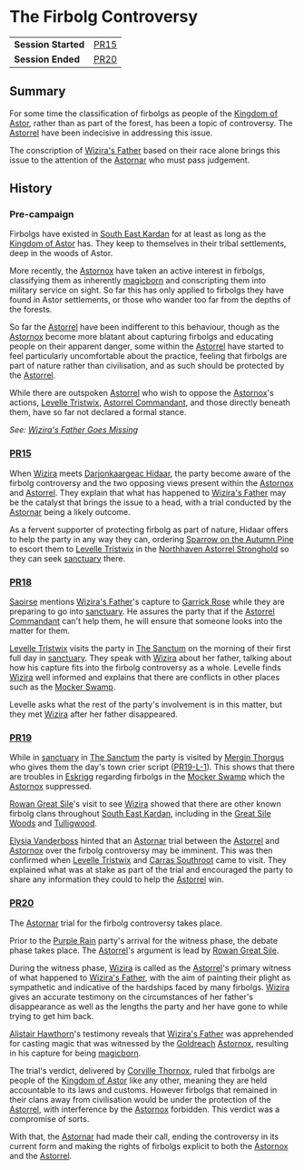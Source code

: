 # The Firbolg Controversy

|||
| --- | --- |
| **Session Started** | [PR15](../../sessions/PR15.md) | storyline.2
| **Session Ended** | [PR20](../../sessions/PR20.md) |

## Summary

For some time the classification of firbolgs as people of the [Kingdom of Astor](../../civilisations/kingdom-of-astor/kingdom-of-astor.md), rather than as part of the forest, has been a topic of controversy. The [Astorrel](../../organisations/astorrel/astorrel.md) have been indecisive in addressing this issue.

The conscription of [Wizira's Father](../../characters/wiziras-father.md) based on their race alone brings this issue to the attention of the [Astornar](../../organisations/astornar.md) who must pass judgement.

## History

### Pre-campaign

Firbolgs have existed in [South East Kardan](../../places/regions/south-east-kardan.md) for at least as long as the [Kingdom of Astor](../../civilisations/kingdom-of-astor/kingdom-of-astor.md) has. They keep to themselves in their tribal settlements, deep in the woods of Astor.

More recently, the [Astornox](../../organisations/astornox/astornox.md) have taken an active interest in firbolgs, classifying them as inherently [magicborn](../../civilisations/kingdom-of-astor/magicborn.md) and conscripting them into military service on sight. So far this has only applied to firbolgs they have found in Astor settlements, or those who wander too far from the depths of the forests.

So far the [Astorrel](../../organisations/astorrel/astorrel.md) have been indifferent to this behaviour, though as the [Astornox](../../organisations/astornox/astornox.md) become more blatant about capturing firbolgs and educating people on their apparent danger, some within the [Astorrel](../../organisations/astorrel/astorrel.md) have started to feel particularly uncomfortable about the practice, feeling that firbolgs are part of nature rather than civilisation, and as such should be protected by the [Astorrel](../../organisations/astorrel/astorrel.md).

While there are outspoken [Astorrel](../../organisations/astorrel/astorrel.md) who wish to oppose the [Astornox](../../organisations/astornox/astornox.md)'s actions, [Levelle Tristwix](../../characters/levelle-tristwix.md), [Astorrel Commandant](../../organisations/astorrel/ranks/astorrel-commandant.md), and those directly beneath them, have so far not declared a formal stance.

*See: [Wizira's Father Goes Missing](wiziras-father-goes-missing.md)*

### [PR15](../../sessions/PR15.md)

When [Wizira](../../characters/wizira.md) meets [Darjonkaargeac Hidaar](../../characters/darjonkaargeac-hidaar.md), the party become aware of the firbolg controversy and the two opposing views present within the [Astornox](../../organisations/astornox/astornox.md) and [Astorrel](../../organisations/astorrel/astorrel.md). They explain that what has happened to [Wizira's Father](../../characters/wiziras-father.md) may be the catalyst that brings the issue to a head, with a trial conducted by the [Astornar](../../organisations/astornar.md) being a likely outcome.

As a fervent supporter of protecting firbolg as part of nature, Hidaar offers to help the party in any way they can, ordering [Sparrow on the Autumn Pine](../../characters/sparrow-on-the-autumn-pine.md) to escort them to [Levelle Tristwix](../../characters/levelle-tristwix.md) in the [Northhaven Astorrel Stronghold](../../places/strongholds/northhaven-astorrel-stronghold.md) so they can seek [sanctuary](../../organisations/astorrel/sanctuary.md) there.

### [PR18](../../sessions/PR18.md)

[Saoirse](../../../astarus/people/saoirse.md) mentions [Wizira's Father](../../characters/wiziras-father.md)'s capture to [Garrick Rose](../../characters/garrick-rose.md) while they are preparing to go into [sanctuary](../../organisations/astorrel/sanctuary.md). He assures the party that if the [Astorrel Commandant](../../organisations/astorrel/ranks/astorrel-commandant.md) can't help them, he will ensure that someone looks into the matter for them.

[Levelle Tristwix](../../characters/levelle-tristwix.md) visits the party in [The Sanctum](../../places/buildings/the-sanctum.md) on the morning of their first full day in [sanctuary](../../organisations/astorrel/sanctuary.md). They speak with [Wizira](../../characters/wizira.md) about her father, talking about how his capture fits into the firbolg controversy as a whole. Levelle finds [Wizira](../../characters/wizira.md) well informed and explains that there are conflicts in other places such as the [Mocker Swamp](../../places/forests/mocker-swamp.md).

Levelle asks what the rest of the party's involvement is in this matter, but they met [Wizira](../../characters/wizira.md) after her father disappeared.

### [PR19](../../sessions/PR19.md)

While in [sanctuary](../../organisations/astorrel/sanctuary.md) in [The Sanctum](../../places/buildings/the-sanctum.md) the party is visited by [Mergin Thorgus](../../characters/mergin-thorgus.md) who gives them the day's town crier script ([PR19-L-1](../../letters/PR19-L-1.md)). This shows that there are troubles in [Eskrigg](../../places/cities/eskrigg.md) regarding firbolgs in the [Mocker Swamp](../../places/forests/mocker-swamp.md) which the [Astornox](../../organisations/astornox/astornox.md) suppressed.

[Rowan Great Sile](../../characters/rowan-great-sile.md)'s visit to see [Wizira](../../characters/wizira.md) showed that there are other known firbolg clans throughout [South East Kardan](../../places/regions/south-east-kardan.md), including in the [Great Sile Woods](../../places/forests/great-sile-woods.md) and [Tulligwood](../../places/forests/tulligwood.md).

[Elysia Vanderboss](../../characters/elysia-vanderboss.md) hinted that an [Astornar](../../organisations/astornar.md) trial between the [Astorrel](../../organisations/astorrel/astorrel.md) and [Astornox](../../organisations/astornox/astornox.md) over the firbolg controversy may be imminent. This was then confirmed when [Levelle Tristwix](../../characters/levelle-tristwix.md) and [Carras Southroot](../../characters/carras-southroot.md) came to visit. They explained what was at stake as part of the trial and encouraged the party to share any information they could to help the [Astorrel](../../organisations/astorrel/astorrel.md) win.

### [PR20](../../sessions/PR20.md)

The [Astornar](../../organisations/astornar.md) trial for the firbolg controversy takes place.

Prior to the [Purple Rain](../../campaigns/C1-purple-rain.md) party's arrival for the witness phase, the debate phase takes place. The [Astorrel](../../organisations/astorrel/astorrel.md)'s argument is lead by [Rowan Great Sile](../../characters/rowan-great-sile.md).

During the witness phase, [Wizira](../../characters/wizira.md) is called as the [Astorrel](../../organisations/astorrel/astorrel.md)'s primary witness of what happened to [Wizira's Father](../../characters/wiziras-father.md), with the aim of painting their plight as sympathetic and indicative of the hardships faced by many firbolgs. [Wizira](../../characters/wizira.md) gives an accurate testimony on the circumstances of her father's disappearance as well as the lengths the party and her have gone to while trying to get him back.

[Alistair Hawthorn](../../characters/alistair-hawthorn.md)'s testimony reveals that [Wizira's Father](../../characters/wiziras-father.md) was apprehended for casting magic that was witnessed by the [Goldreach](../../civilisations/kingdom-of-astor/SETTLEMENTS/GOLDREACH/README.md) [Astornox](../../organisations/astornox/astornox.md), resulting in his capture for being [magicborn](../../civilisations/kingdom-of-astor/magicborn.md).

The trial's verdict, delivered by [Corville Thornox](../../characters/corville-thornox.md), ruled that firbolgs are people of the [Kingdom of Astor](../../civilisations/kingdom-of-astor/kingdom-of-astor.md) like any other, meaning they are held accountable to its laws and customs. However firbolgs that remained in their clans away from civilisation would be under the protection of the [Astorrel](../../organisations/astorrel/astorrel.md), with interference by the [Astornox](../../organisations/astornox/astornox.md) forbidden. This verdict was a compromise of sorts.

With that, the [Astornar](../../organisations/astornar.md) had made their call, ending the controversy in its current form and making the rights of firbolgs explicit to both the [Astornox](../../organisations/astornox/astornox.md) and the [Astorrel](../../organisations/astorrel/astorrel.md).
